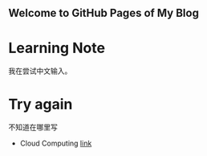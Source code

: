 ## Welcome to GitHub Pages of My Blog

# Learning Note

我在尝试中文输入。

# Try again
不知道在哪里写

- Cloud Computing [link](https://www.coursera.org/learn/unix/supplement/4qsOK/cloud-computing-exercises)
